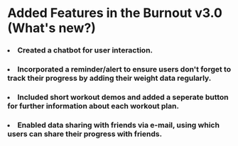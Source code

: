 # Added Features in the Burnout v3.0 (What's new?)

### <li> Created a chatbot for user interaction.

### <li> Incorporated a reminder/alert to ensure users don't forget to track their progress by adding their weight data regularly.

### <li> Included short workout demos and added a seperate button for further information about each workout plan.

### <li> Enabled data sharing with friends via e-mail, using which users can share their progress with friends.


